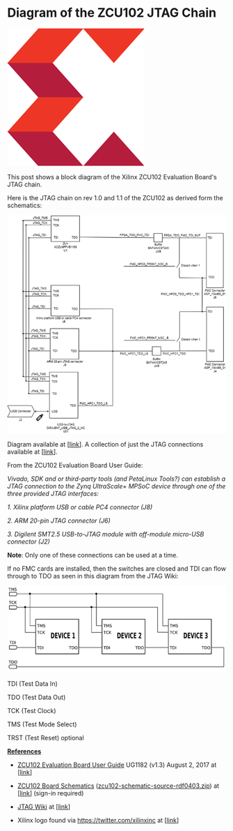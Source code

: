 # Diagram of the ZCU102 JTAG Chain

![xilinx_logo_1](xilinx_logo_1.png)

This post shows a block diagram of the Xilinx ZCU102 Evaluation Board's JTAG chain.

Here is the JTAG chain on rev 1.0 and 1.1 of the ZCU102 as derived form the schematics:

![jtag_chain_2](jtag_chain_2.png)

Diagram available at \[[<u><span>link</span></u>](https://drive.google.com/open?id=1qhvHiXUlf03x5rUsxRKqzL9QNyOPYsuV)\]. A collection of just the JTAG connections available at \[[<u><span>link</span></u>](https://drive.google.com/file/d/1KY-nanmTuqQCGFneaJWeinVsSxKz8tPj/view?usp=sharing)\].

From the ZCU102 Evaluation Board User Guide:

_Vivado, SDK and or third-party tools (and PetaLinux Tools?) can establish a JTAG connection to the Zynq UltraScale+ MPSoC device through one of the three provided JTAG interfaces:_

_1\. Xilinx platform USB or cable PC4 connector (J8)_

_2\. ARM 20-pin JTAG connector (J6)_

_3\. Digilent SMT2.5 USB-to-JTAG module with off-module micro-USB connector (J2)_

**Note**: Only one of these connections can be used at a time.

If no FMC cards are installed, then the switches are closed and TDI can flow through to TDO as seen in this diagram from the JTAG Wiki:

![no_fmc_installed_3](no_fmc_installed_3.png)

TDI (Test Data In)

TDO (Test Data Out)

TCK (Test Clock)

TMS (Test Mode Select)

TRST (Test Reset) optional

**<u><span>References</span></u>**

-   <u><span>ZCU102 Evaluation Board User Guide</span></u> UG1182 (v1.3) August 2, 2017 at \[[<u><span>link</span></u>](https://www.xilinx.com/support/documentation/boards_and_kits/zcu102/ug1182-zcu102-eval-bd.pdf)\]
    
-   <u><span>ZCU102 Board Schematics</span></u> ([<u><span>zcu102-schematic-source-rdf0403.zip</span></u>](http://zcu102-schematic-source-rdf0403.zip/)) at \[[<u><span>link</span></u>](https://www.xilinx.com/member/forms/download/design-license.html?cid=473360&filename=zcu102-schematic-source-rdf0403.zip)\] (sign-in required)
    
-   <u><span>JTAG Wiki</span></u> at \[[<u><span>link</span></u>](https://en.wikipedia.org/wiki/JTAG)\]
    
-   Xilinx logo found via [<u><span>https://twitter.com/xilinxinc</span></u>](https://twitter.com/xilinxinc) at \[[<u><span>link</span></u>](https://pbs.twimg.com/profile_images/535545777020338176/pEWdIYq__400x400.png)\]